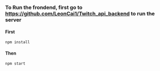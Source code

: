 ### To Run the frondend, first go to https://github.com/LeonCai1/Twitch_api_backend to run the server

#### First
`npm install`
#### Then
`npm start`
